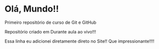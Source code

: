 # Olá, Mundo!!
 Primeiro repositório de curso de Git e GitHub

 Repositório criado em Durante aula ao vivo!!!
 
 Essa linha eu adicionei diretamente direto no Site!! Que impressionante!!!!
